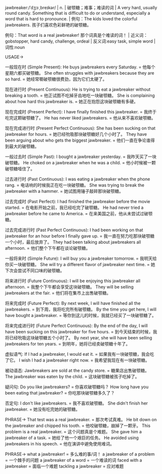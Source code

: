 jawbreaker:/ˈdʒɔːˌbreɪkər/ | n. | 破颚糖；难事；难读的词 | A very hard, usually round candy.  Something that is difficult to do or understand, especially a word that is hard to pronounce. |  例句：The kids loved the colorful jawbreakers. 孩子们喜欢色彩鲜艳的破颚糖。

例句：That word is a real jawbreaker!  那个词真是个难读的词！ | 近义词：gobstopper, hard candy, challenge, ordeal | 反义词:easy task, simple word | 词性:noun


USAGE->

一般现在时 (Simple Present):
He buys jawbreakers every Saturday. = 他每个星期六都买破颚糖。
She often struggles with jawbreakers because they are so hard. = 她经常嚼破颚糖很费劲，因为它们太硬了。

现在进行时 (Present Continuous):
He is trying to eat a jawbreaker without breaking a tooth. = 他正试图不吃掉牙齿地吃一块破颚糖。
She is complaining about how hard this jawbreaker is. = 她正在抱怨这块破颚糖有多硬。


现在完成时 (Present Perfect):
I have finally finished this jawbreaker. = 我终于吃完这颗破颚糖了。
He has never liked jawbreakers. = 他从来不喜欢破颚糖。


现在完成进行时 (Present Perfect Continuous):
She has been sucking on that jawbreaker for hours. = 她已经吮吸那块破颚糖好几个小时了。
They have been arguing about who gets the biggest jawbreaker. = 他们一直在争论谁得到最大的破颚糖。


一般过去时 (Simple Past):
I bought a jawbreaker yesterday. = 我昨天买了一块破颚糖。
He choked on a jawbreaker when he was a child. = 他小时候被一颗破颚糖噎住了。


过去进行时 (Past Continuous):
I was eating a jawbreaker when the phone rang. = 电话响的时候我正在吃一块破颚糖。
She was trying to break the jawbreaker with a hammer. = 她试图用锤子敲碎那块破颚糖。


过去完成时 (Past Perfect):
I had finished the jawbreaker before the movie started. = 在电影开始之前，我已经吃完了破颚糖。
He had never tried a jawbreaker before he came to America. = 在来美国之前，他从未尝试过破颚糖。


过去完成进行时 (Past Perfect Continuous):
I had been working on that jawbreaker for an hour before I finally gave up. = 我一直在努力吃那块破颚糖一个小时，最后放弃了。
They had been talking about jawbreakers all afternoon. = 他们整个下午都在谈论破颚糖。


一般将来时 (Simple Future):
I will buy you a jawbreaker tomorrow. = 我明天给你买一块破颚糖。
She will try a different flavor of jawbreaker next time. = 她下次会尝试不同口味的破颚糖。


将来进行时 (Future Continuous):
I will be enjoying this jawbreaker all afternoon. = 我整个下午都会享受这块破颚糖。
They will be selling jawbreakers at the fair. = 他们将在集市上出售破颚糖。


将来完成时 (Future Perfect):
By next week, I will have finished all the jawbreakers. = 到下周，我将吃完所有破颚糖。
By the time you get here, I will have bought a jawbreaker. = 等你到这儿的时候，我就已经买了一块破颚糖了。



将来完成进行时 (Future Perfect Continuous):
By the end of the day, I will have been sucking on this jawbreaker for five hours. = 到今天结束的时候，我将已经吮吸这块破颚糖五个小时了。
By next year, she will have been selling jawbreakers for ten years. = 到明年，她将已经卖破颚糖十年了。




虚拟语气:
If I had a jawbreaker, I would eat it. = 如果我有一块破颚糖，我会吃了它。
I wish I had a jawbreaker right now. = 我希望我现在有一块破颚糖。



被动语态:
Jawbreakers are sold at the candy store. = 糖果店出售破颚糖。
The jawbreaker was eaten by the child. = 这块破颚糖被孩子吃掉了。


疑问句:
Do you like jawbreakers? = 你喜欢破颚糖吗？
How long have you been eating that jawbreaker? = 你吃那块破颚糖多久了？


否定句:
I don't like jawbreakers. = 我不喜欢破颚糖。
She didn't finish her jawbreaker. = 她没有吃完她的破颚糖。


PHRASE->
That test was a real jawbreaker. = 那次考试真难。
He bit down on the jawbreaker and chipped his tooth. = 他咬破颚糖，崩掉了一颗牙。
This problem is a real jawbreaker. = 这个问题真是个难题。
She gave him a jawbreaker of a task. = 她给了他一个艰巨的任务。
He avoided using jawbreakers in his speech. = 他在演讲中避免使用难词。


PHRASE->
what a jawbreaker! = 多么难的事/词！
a jawbreaker of a problem = 一个棘手的问题
a jawbreaker of a word = 一个难读的词
faced with a jawbreaker = 面临一个难题
tackling a jawbreaker =  应对难题
